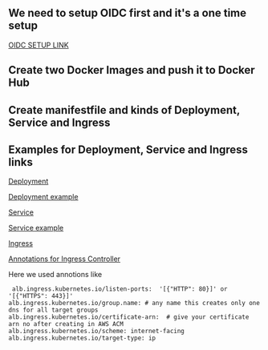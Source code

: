 ## We need to setup OIDC first and it's a one time setup

[OIDC SETUP LINK ](https://github.com/harshatejaadduri/OIDC.git)

## Create two Docker Images and push it to Docker Hub
## Create manifestfile and kinds of Deployment, Service and Ingress
## Examples for Deployment, Service and Ingress links

[Deployment](https://kubernetes.io/docs/concepts/workloads/controllers/deployment/)

[Deployment example](https://github.com/harshatejaadduri/k8-resources/blob/main/16-deployment.yaml)

[Service](https://kubernetes.io/docs/concepts/services-networking/service/)

[Service example](https://github.com/harshatejaadduri/k8-resources/blob/main/12-service.yaml)

[Ingress](https://kubernetes.io/docs/concepts/services-networking/ingress/)

[Annotations for Ingress Controller](https://geoffcline.github.io/aws-load-balancer-controller/guide/ingress/annotations/)

Here we used annotions like
```
 alb.ingress.kubernetes.io/listen-ports:  '[{"HTTP": 80}]' or  '[{"HTTPS": 443}]'
alb.ingress.kubernetes.io/group.name: # any name this creates only one dns for all target groups
alb.ingress.kubernetes.io/certificate-arn:  # give your certificate arn no after creating in AWS ACM
alb.ingress.kubernetes.io/scheme: internet-facing
alb.ingress.kubernetes.io/target-type: ip

```